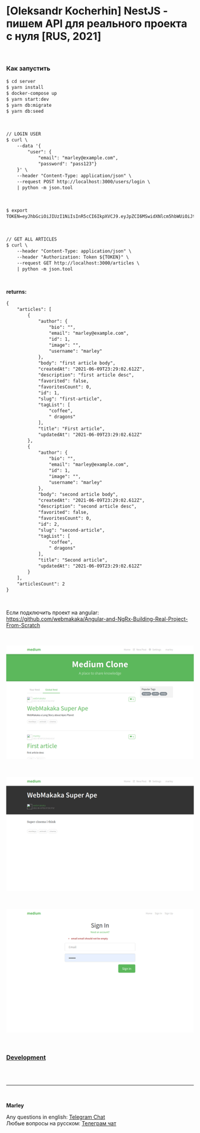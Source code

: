 # [Oleksandr Kocherhin] NestJS - пишем API для реального проекта с нуля [RUS, 2021]

<br/>

### Как запустить

    $ cd server
    $ yarn install
    $ docker-compose up
    $ yarn start:dev
    $ yarn db:migrate
    $ yarn db:seed

<br/>

```
// LOGIN USER
$ curl \
    --data '{
        "user": {
            "email": "marley@example.com",
            "password": "pass123"}
    }' \
    --header "Content-Type: application/json" \
    --request POST http://localhost:3000/users/login \
    | python -m json.tool
```

<br/>

```
$ export TOKEN=eyJhbGciOiJIUzI1NiIsInR5cCI6IkpXVCJ9.eyJpZCI6MSwidXNlcm5hbWUiOiJtYXJsZXkiLCJlbWFpbCI6Im1hcmxleUBleGFtcGxlLmNvbSIsImlhdCI6MTYyMzI5MjIxOH0.BS5JqBWn46QqAhFBAh7DEcfm9HL48s3jRp3dm08Gtk0
```

<br/>

```
// GET ALL ARTICLES
$ curl \
    --header "Content-Type: application/json" \
    --header "Authorization: Token ${TOKEN}" \
    --request GET http://localhost:3000/articles \
    | python -m json.tool
```

<br/>

**returns:**

```
{
    "articles": [
        {
            "author": {
                "bio": "",
                "email": "marley@example.com",
                "id": 1,
                "image": "",
                "username": "marley"
            },
            "body": "first article body",
            "createdAt": "2021-06-09T23:29:02.612Z",
            "description": "first article desc",
            "favorited": false,
            "favoritesCount": 0,
            "id": 1,
            "slug": "first-article",
            "tagList": [
                "coffee",
                " dragons"
            ],
            "title": "First article",
            "updatedAt": "2021-06-09T23:29:02.612Z"
        },
        {
            "author": {
                "bio": "",
                "email": "marley@example.com",
                "id": 1,
                "image": "",
                "username": "marley"
            },
            "body": "second article body",
            "createdAt": "2021-06-09T23:29:02.612Z",
            "description": "second article desc",
            "favorited": false,
            "favoritesCount": 0,
            "id": 2,
            "slug": "second-article",
            "tagList": [
                "coffee",
                " dragons"
            ],
            "title": "Second article",
            "updatedAt": "2021-06-09T23:29:02.612Z"
        }
    ],
    "articlesCount": 2
}

```

<br/>

Если подключить проект на angular:  
https://github.com/webmakaka/Angular-and-NgRx-Building-Real-Project-From-Scratch

<br/>

![Application](/img/pic01.png?raw=true)

<br/>

![Application](/img/pic02.png?raw=true)

<br/>

![Application](/img/pic03.png?raw=true)

<br/>

### [Development](./Development.md)

<br/><br/>

---

<br/>

**Marley**

Any questions in english: <a href="https://jsdev.org/chat/">Telegram Chat</a>  
Любые вопросы на русском: <a href="https://jsdev.ru/chat/">Телеграм чат</a>
